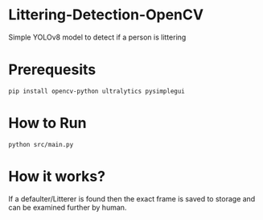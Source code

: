 # Littering-Detection-OpenCV
Simple YOLOv8 model to detect if a person is littering

# Prerequesits
`pip install opencv-python ultralytics pysimplegui`

# How to Run
`python src/main.py`

# How it works?
If a defaulter/Litterer is found then the exact frame is saved to storage and can be examined further by human.
